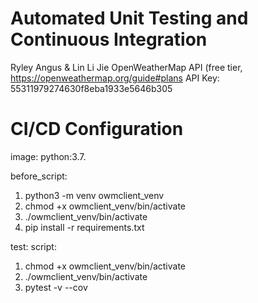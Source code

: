 # Automated Unit Testing and Continuous Integration

Ryley Angus & Lin Li Jie
OpenWeatherMap API (free tier, https://openweathermap.org/guide#plans
API Key: 55311979274630f8eba1933e5646b305

# CI/CD Configuration
image: python:3.7.


before_script:
1. python3 -m venv owmclient_venv
2. chmod +x owmclient_venv/bin/activate
3. ./owmclient_venv/bin/activate
4. pip install -r requirements.txt
 
test:
 script:
 1. chmod +x owmclient_venv/bin/activate
 2. ./owmclient_venv/bin/activate
 3. pytest -v --cov
